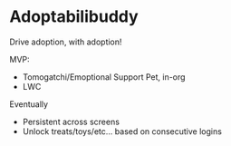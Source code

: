 # Adoptabilibuddy
Drive adoption, with adoption!

MVP:
- Tomogatchi/Emoptional Support Pet, in-org
- LWC

Eventually
- Persistent across screens
- Unlock treats/toys/etc... based on consecutive logins
